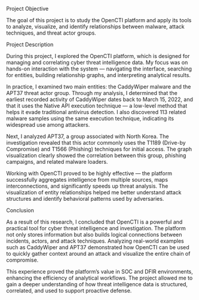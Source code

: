 Project Objective

The goal of this project is to study the OpenCTI platform and apply its tools to analyze, visualize, and identify relationships between malware, attack techniques, and threat actor groups.

Project Description

During this project, I explored the OpenCTI platform, which is designed for managing and correlating cyber threat intelligence data. My focus was on hands-on interaction with the system — navigating the interface, searching for entities, building relationship graphs, and interpreting analytical results.

In practice, I examined two main entities: the CaddyWiper malware and the APT37 threat actor group.
Through my analysis, I determined that the earliest recorded activity of CaddyWiper dates back to March 15, 2022, and that it uses the Native API execution technique — a low-level method that helps it evade traditional antivirus detection. I also discovered 113 related malware samples using the same execution technique, indicating its widespread use among attackers.

Next, I analyzed APT37, a group associated with North Korea. The investigation revealed that this actor commonly uses the T1189 (Drive-by Compromise) and T1566 (Phishing) techniques for initial access. The graph visualization clearly showed the correlation between this group, phishing campaigns, and related malware loaders.

Working with OpenCTI proved to be highly effective — the platform successfully aggregates intelligence from multiple sources, maps interconnections, and significantly speeds up threat analysis. The visualization of entity relationships helped me better understand attack structures and identify behavioral patterns used by adversaries.

Conclusion

As a result of this research, I concluded that OpenCTI is a powerful and practical tool for cyber threat intelligence and investigation. The platform not only stores information but also builds logical connections between incidents, actors, and attack techniques.
Analyzing real-world examples such as CaddyWiper and APT37 demonstrated how OpenCTI can be used to quickly gather context around an attack and visualize the entire chain of compromise.

This experience proved the platform’s value in SOC and DFIR environments, enhancing the efficiency of analytical workflows. The project allowed me to gain a deeper understanding of how threat intelligence data is structured, correlated, and used to support proactive defense.
